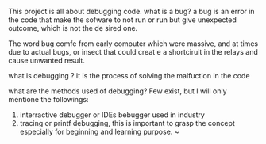 This project is all about debugging code.
what is a bug?
a bug is an error in the code that make the sofware to not
run or run but give unexpected outcome, which is not the de
sired one.

The word bug comfe from early computer which were massive,
and at times due to actual bugs, or insect that could creat
e a shortciruit in the relays and cause unwanted result.

what is debugging ?
it is the process of solving the malfuction in the code

what are the methods used of debugging?
Few exist, but I will only mentione the followings:
1. interractive debugger or IDEs bebugger used in industry
2. tracing or printf debugging, this is important to grasp the concept especially for beginning and learning purpose.
~                                    
